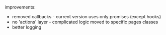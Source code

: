 improvements:
- removed callbacks - current version uses only promises (except hooks)
- no 'actions' layer - complicated logic moved to specific pages classes
- better logging


